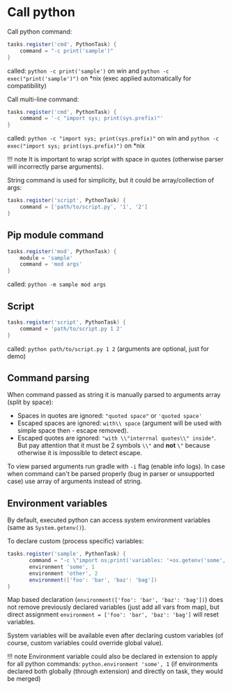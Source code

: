 # Call python

Call python command:

```groovy
tasks.register('cmd', PythonTask) {
    command = "-c print('sample')"
}
```

called: `python -c print('sample')` on win and `python -c exec("print('sample')")` on *nix (exec applied automatically for compatibility)

Call multi-line command:

```groovy
tasks.register('cmd', PythonTask) {
    command = '-c "import sys; print(sys.prefix)"'
}
```

called: `python -c "import sys; print(sys.prefix)"` on win and `python -c exec("import sys; print(sys.prefix)")` on *nix

!!! note 
    It is important to wrap script with space in quotes (otherwise parser will incorrectly parse arguments).

String command is used for simplicity, but it could be array/collection of args:

```groovy
tasks.register('script', PythonTask) { 
    command = ['path/to/script.py', '1', '2'] 
}
```

## Pip module command

```groovy
tasks.register('mod', PythonTask) {
    module = 'sample' 
    command = 'mod args'
}
```

called: `python -m sample mod args`

## Script

```groovy
tasks.register('script', PythonTask) { 
    command = 'path/to/script.py 1 2'
}
```

called: `python path/to/script.py 1 2` (arguments are optional, just for demo)

## Command parsing

When command passed as string it is manually parsed to arguments array (split by space):

* Spaces in quotes are ignored: `"quoted space"` or `'quoted space'`
* Escaped spaces are ignored: `with\\ space` (argument will be used with simple space then - escape removed).
* Escaped quotes are ignored: `"with \\"interrnal quotes\\" inside"`. But pay attention that it must be 2 symbols `\\"` and **not** `\"` because otherwise it is impossible to detect escape.

To view parsed arguments run gradle with `-i` flag (enable info logs). In case when command can't be parsed properly
(bug in parser or unsupported case) use array of arguments instead of string.

## Environment variables

By default, executed python can access system environment variables (same as `System.getenv()`).

To declare custom (process specific) variables:

```groovy
tasks.register('sample', PythonTask) {
       command = "-c \"import os;print('variables: '+os.getenv('some', 'null')+' '+os.getenv('foo', 'null'))\""
       environment 'some', 1
       environment 'other', 2
       environment(['foo': 'bar', 'baz': 'bag'])
}
```

Map based declaration (`environment(['foo': 'bar', 'baz': 'bag'])`) does not remove previously declared variables
(just add all vars from map), but direct assignment `environment = ['foo': 'bar', 'baz': 'bag']` will reset variables.

System variables will be available even after declaring custom variables (of course, custom variables could override global value).

!!! note 
    Environment variable could also be declared in extension to apply for all python commands:
    `python.environment 'some', 1` (if environments declared both globally (through extension) and directly on task, they would be merged)
